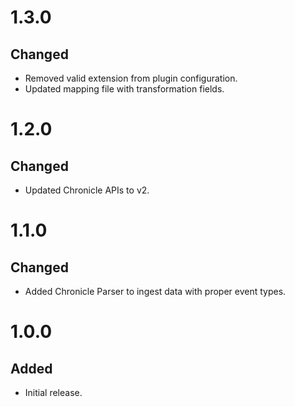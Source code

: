 # 1.3.0
## Changed
- Removed valid extension from plugin configuration.
- Updated mapping file with transformation fields.

# 1.2.0
## Changed
- Updated Chronicle APIs to v2.

# 1.1.0
## Changed
- Added Chronicle Parser to ingest data with proper event types.

# 1.0.0
## Added
- Initial release.